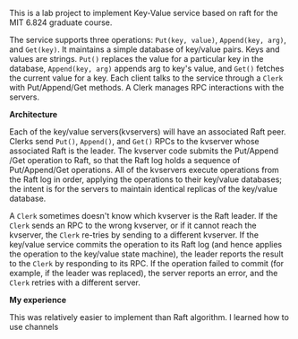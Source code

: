 This is a lab project to implement Key-Value service based on raft for the MIT 6.824 graduate course.

The service supports three operations: `Put(key, value)`, `Append(key, arg)`, and `Get(key)`. It maintains a 
simple database of key/value pairs. Keys and values are strings. `Put()` replaces the value for a particular
key in the database, `Append(key, arg)` appends arg to key's value, and `Get()` fetches the current value for
a key. Each client talks to the service through a `Clerk` with Put/Append/Get methods. A Clerk manages
RPC interactions with the servers.

**Architecture**

Each of the key/value servers(kvservers) will have an associated Raft peer. Clerks send `Put()`, `Append()`,
and `Get()` RPCs to the kvserver whose associated Raft is the leader. The kvserver code submits the Put/Append
/Get operation to Raft, so that the Raft log holds a sequence of Put/Append/Get operations. All of the
kvservers execute operations from the Raft log in order, applying the operations to their key/value 
databases; the intent is for the servers to maintain identical replicas of the key/value database.

A `Clerk` sometimes doesn't know which kvserver is the Raft leader. If the `Clerk` sends an RPC to the wrong 
kvserver, or if it cannot reach the kvserver, the `Clerk` re-tries by sending to a different kvserver.
If the key/value service commits the operation to its Raft log (and hence applies the operation to the
key/value state machine), the leader reports the result to the `Clerk` by responding to its RPC. If the 
operation failed to commit (for example, if the leader was replaced), the server reports an error, and 
the `Clerk` retries with a different server.

**My experience**

This was relatively easier to implement than Raft algorithm. I learned how to use channels 
